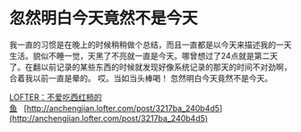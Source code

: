 # 忽然明白今天竟然不是今天

我一直的习惯是在晚上的时候稍稍做个总结，而且一直都是以今天来描述我的一天生活。貌似不睡一觉，天黑了不亮就一直是今天。哪曾想过了24点就是第二天了。在翻以前记录的某些东西的时候就发现好像系统记录的那天的时间不对劲啊，合着我以前一直是晕的。
哎。当如当头棒喝！
忽然明白今天竟然不是今天。

[LOFTER：不爱吃西红柿的鱼](http://anchengjian.lofter.com)&nbsp;&nbsp;&nbsp;[http://anchengjian.lofter.com/post/3217ba_240b4d5](http://anchengjian.lofter.com/post/3217ba_240b4d5)